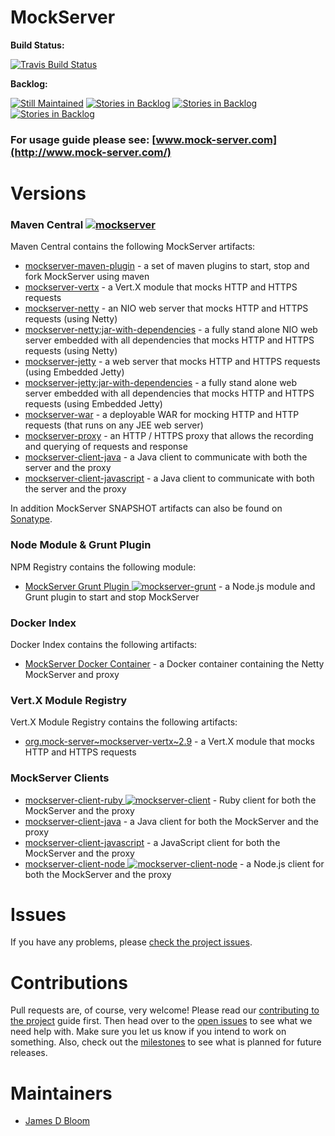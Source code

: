 MockServer
========== 

**Build Status:** 

[![Travis Build Status](https://travis-ci.org/jamesdbloom/mockserver.svg?branch=master)](https://travis-ci.org/jamesdbloom/mockserver)

**Backlog:**

[![Still Maintained](http://stillmaintained.com/jamesdbloom/mockserver.png)](http://stillmaintained.com/jamesdbloom/mockserver) [![Stories in Backlog](https://badge.waffle.io/jamesdbloom/mockserver.png?label=proposal&title=Proposals)](https://waffle.io/jamesdbloom/mockserver) [![Stories in Backlog](https://badge.waffle.io/jamesdbloom/mockserver.png?label=ready&title=Ready)](https://waffle.io/jamesdbloom/mockserver) [![Stories in Backlog](https://badge.waffle.io/jamesdbloom/mockserver.png?label=in%20progress&title=In%20Progress)](https://waffle.io/jamesdbloom/mockserver)

### For usage guide please see: [www.mock-server.com](http://www.mock-server.com/)

# Versions

### Maven Central [![mockserver](https://maven-badges.herokuapp.com/maven-central/org.mock-server/mockserver-netty/badge.svg?style=flat)](http://search.maven.org/#search%7Cga%7C1%7Cmockserver)

Maven Central contains the following MockServer artifacts:

* [mockserver-maven-plugin](https://maven-badges.herokuapp.com/maven-central/org.mock-server/mockserver-maven-plugin) - a set of maven plugins to start, stop and fork MockServer using maven
* [mockserver-vertx](https://maven-badges.herokuapp.com/maven-central/org.mock-server/mockserver-vertx) - a Vert.X module that mocks HTTP and HTTPS requests
* [mockserver-netty](https://maven-badges.herokuapp.com/maven-central/org.mock-server/mockserver-netty) - an NIO web server that mocks HTTP and HTTPS requests (using Netty)
* [mockserver-netty:jar-with-dependencies](https://maven-badges.herokuapp.com/maven-central/org.mock-server/mockserver-netty) - a fully stand alone NIO web server embedded with all dependencies that mocks HTTP and HTTPS requests (using Netty)
* [mockserver-jetty](https://maven-badges.herokuapp.com/maven-central/org.mock-server/mockserver-jetty) - a web server that mocks HTTP and HTTPS requests (using Embedded Jetty)
* [mockserver-jetty:jar-with-dependencies](https://maven-badges.herokuapp.com/maven-central/org.mock-server/mockserver-jetty) - a fully stand alone web server embedded with all dependencies that mocks HTTP and HTTPS requests (using Embedded Jetty)
* [mockserver-war](https://maven-badges.herokuapp.com/maven-central/org.mock-server/mockserver-war) - a deployable WAR for mocking HTTP and HTTP requests (that runs on any JEE web server)
* [mockserver-proxy](https://maven-badges.herokuapp.com/maven-central/org.mock-server/mockserver-proxy) - an HTTP / HTTPS proxy that allows the recording and querying of requests and response
* [mockserver-client-java](https://maven-badges.herokuapp.com/maven-central/org.mock-server/mockserver-client-java) - a Java client to communicate with both the server and the proxy
* [mockserver-client-javascript](https://maven-badges.herokuapp.com/maven-central/org.mock-server/mockserver-client-javascript) - a Java client to communicate with both the server and the proxy

In addition MockServer SNAPSHOT artifacts can also be found on [Sonatype](https://oss.sonatype.org/index.html#nexus-search;quick~mockserver).

### Node Module & Grunt Plugin

NPM Registry contains the following module:

* [MockServer Grunt Plugin ![mockserver-grunt](https://nodei.co/npm/mockserver-grunt.png?mini=true)](https://www.npmjs.org/package/mockserver-grunt) - a Node.js module and Grunt plugin to start and stop MockServer

### Docker Index

Docker Index contains the following artifacts:

* [MockServer Docker Container](https://registry.hub.docker.com/u/jamesdbloom/mockserver) - a Docker container containing the Netty MockServer and proxy

### Vert.X Module Registry

Vert.X Module Registry contains the following artifacts:

* [org.mock-server~mockserver-vertx~2.9](http://modulereg.vertx.io/) - a Vert.X module that mocks HTTP and HTTPS requests

### MockServer Clients

* [mockserver-client-ruby ![mockserver-client](https://badge.fury.io/rb/mockserver-client.png)](https://rubygems.org/gems/mockserver-client) - Ruby client for both the MockServer and the proxy 
* [mockserver-client-java](http://search.maven.org/#search%7Cga%7C1%7Cmockserver-client-java) - a Java client for both the MockServer and the proxy 
* [mockserver-client-javascript](https://rubygems.org/gems/mockserver-client-javascript) - a JavaScript client for both the MockServer and the proxy 
* [mockserver-client-node ![mockserver-client-node](https://nodei.co/npm/mockserver-client.png?mini=true)](https://www.npmjs.org/package/mockserver-client) - a Node.js client for both the MockServer and the proxy 

# Issues

If you have any problems, please [check the project issues](https://github.com/jamesdbloom/mockserver/issues?state=open).

# Contributions

Pull requests are, of course, very welcome! Please read our [contributing to the project](https://github.com/jamesdbloom/mockserver/wiki/Contributing-to-the-project) guide first. Then head over to the [open issues](https://github.com/jamesdbloom/mockserver/issues?state=open) to see what we need help with. Make sure you let us know if you intend to work on something. Also, check out the [milestones](https://github.com/jamesdbloom/mockserver/issues/milestones) to see what is planned for future releases.

# Maintainers
* [James D Bloom](http://blog.jamesdbloom.com)

